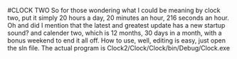 #CLOCK TWO
So for those wondering what I could be meaning by clock two, put it simply 20 hours a day, 20 minutes an hour, 216 seconds an hour. Oh and did I mention that the latest and greatest update has a new startup sound? and calender two, which is 12 months, 30 days in a month, with a bonus weekend to end it all off. How to use, well, editing is easy, just open the sln file. The actual program is Clock2/Clock/Clock/bin/Debug/Clock.exe
